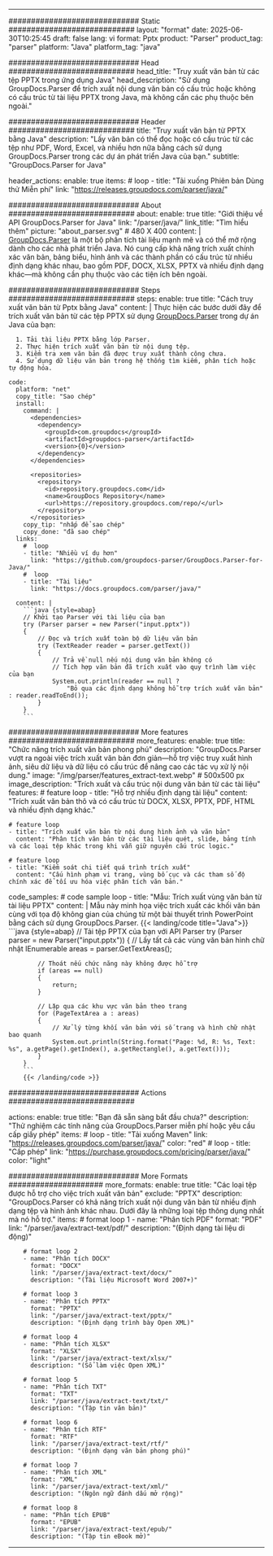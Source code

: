


---
############################# Static ############################
layout: "format"
date:  2025-06-30T10:25:45
draft: false
lang: vi
format: Pptx
product: "Parser"
product_tag: "parser"
platform: "Java"
platform_tag: "java"

############################# Head ############################
head_title: "Truy xuất văn bản từ các tệp PPTX trong ứng dụng Java"
head_description: "Sử dụng GroupDocs.Parser để trích xuất nội dung văn bản có cấu trúc hoặc không có cấu trúc từ tài liệu PPTX trong Java, mà không cần các phụ thuộc bên ngoài."

############################# Header ############################
title: "Truy xuất văn bản từ PPTX bằng Java" 
description: "Lấy văn bản có thể đọc hoặc có cấu trúc từ các tệp như PDF, Word, Excel, và nhiều hơn nữa bằng cách sử dụng GroupDocs.Parser trong các dự án phát triển Java của bạn."
subtitle: "GroupDocs.Parser for Java" 

header_actions:
  enable: true
  items:
    #  loop
    - title: "Tải xuống Phiên bản Dùng thử Miễn phí"
      link: "https://releases.groupdocs.com/parser/java/"
      
############################# About ############################
about:
    enable: true
    title: "Giới thiệu về API GroupDocs.Parser for Java"
    link: "/parser/java/"
    link_title: "Tìm hiểu thêm"
    picture: "about_parser.svg" # 480 X 400
    content: |
       [GroupDocs.Parser](/parser/java/) là một bộ phân tích tài liệu mạnh mẽ và có thể mở rộng dành cho các nhà phát triển Java. Nó cung cấp khả năng trích xuất chính xác văn bản, bảng biểu, hình ảnh và các thành phần có cấu trúc từ nhiều định dạng khác nhau, bao gồm PDF, DOCX, XLSX, PPTX và nhiều định dạng khác—mà không cần phụ thuộc vào các tiện ích bên ngoài.

############################# Steps ############################
steps:
    enable: true
    title: "Cách truy xuất văn bản từ Pptx bằng Java"
    content: |
      Thực hiện các bước dưới đây để trích xuất văn bản từ các tệp PPTX sử dụng [GroupDocs.Parser](/parser/java/) trong dự án Java của bạn:
      
      1. Tải tài liệu PPTX bằng lớp Parser.
      2. Thực hiện trích xuất văn bản từ nội dung tệp.
      3. Kiểm tra xem văn bản đã được truy xuất thành công chưa.
      4. Sử dụng dữ liệu văn bản trong hệ thống tìm kiếm, phân tích hoặc tự động hóa.
   
    code:
      platform: "net"
      copy_title: "Sao chép"
      install:
        command: |
          <dependencies>
            <dependency>
              <groupId>com.groupdocs</groupId>
              <artifactId>groupdocs-parser</artifactId>
              <version>{0}</version>
            </dependency>
          </dependencies>

          <repositories>
            <repository>
              <id>repository.groupdocs.com</id>
              <name>GroupDocs Repository</name>
              <url>https://repository.groupdocs.com/repo/</url>
            </repository>
          </repositories>
        copy_tip: "nhấp để sao chép"
        copy_done: "đã sao chép"
      links:
        #  loop
        - title: "Nhiều ví dụ hơn"
          link: "https://github.com/groupdocs-parser/GroupDocs.Parser-for-Java/"
        #  loop
        - title: "Tài liệu"
          link: "https://docs.groupdocs.com/parser/java/"
          
      content: |
        ```java {style=abap}
        // Khởi tạo Parser với tài liệu của bạn
        try (Parser parser = new Parser("input.pptx"))
        {
            // Đọc và trích xuất toàn bộ dữ liệu văn bản
            try (TextReader reader = parser.getText())
            {
                // Trả về null nếu nội dung văn bản không có
                // Tích hợp văn bản đã trích xuất vào quy trình làm việc của bạn
                System.out.println(reader == null ? 
                    "Bỏ qua các định dạng không hỗ trợ trích xuất văn bản" : reader.readToEnd());
            }
        }
        ```            

############################# More features ############################
more_features:
  enable: true
  title: "Chức năng trích xuất văn bản phong phú"
  description: "GroupDocs.Parser vượt ra ngoài việc trích xuất văn bản đơn giản—hỗ trợ việc truy xuất hình ảnh, siêu dữ liệu và dữ liệu có cấu trúc để nâng cao các tác vụ xử lý nội dung."
  image: "/img/parser/features_extract-text.webp" # 500x500 px
  image_description: "Trích xuất và cấu trúc nội dung văn bản từ các tài liệu"
  features:
    # feature loop
    - title: "Hỗ trợ nhiều định dạng tài liệu"
      content: "Trích xuất văn bản thô và có cấu trúc từ DOCX, XLSX, PPTX, PDF, HTML và nhiều định dạng khác."

    # feature loop
    - title: "Trích xuất văn bản từ nội dung hình ảnh và văn bản"
      content: "Phân tích văn bản từ các tài liệu quét, slide, bảng tính và các loại tệp khác trong khi vẫn giữ nguyên cấu trúc logic."

    # feature loop
    - title: "Kiểm soát chi tiết quá trình trích xuất"
      content: "Cấu hình phạm vi trang, vùng bố cục và các tham số độ chính xác để tối ưu hóa việc phân tích văn bản."
      
  code_samples:
    # code sample loop
    - title: "Mẫu: Trích xuất vùng văn bản từ tài liệu PPTX"
      content: |
        Mẫu này minh họa việc trích xuất các khối văn bản cùng với tọa độ không gian của chúng từ một bài thuyết trình PowerPoint bằng cách sử dụng GroupDocs.Parser.
        {{< landing/code title="Java">}}
        ```java {style=abap}
        //  Tải tệp PPTX của bạn với API Parser
        try (Parser parser = new Parser("input.pptx"))
        {
            // Lấy tất cả các vùng văn bản hình chữ nhật
            IEnumerable<PageTextArea> areas = parser.GetTextAreas();

            // Thoát nếu chức năng này không được hỗ trợ
            if (areas == null)
            {
                return;
            }

            // Lặp qua các khu vực văn bản theo trang
            for (PageTextArea a : areas)
            {
                // Xử lý từng khối văn bản với số trang và hình chữ nhật bao quanh
                System.out.println(String.format("Page: %d, R: %s, Text: %s", a.getPage().getIndex(), a.getRectangle(), a.getText()));
            }
        }
        ```
        {{< /landing/code >}}


############################# Actions ############################

actions:
  enable: true
  title: "Bạn đã sẵn sàng bắt đầu chưa?"
  description: "Thử nghiệm các tính năng của GroupDocs.Parser miễn phí hoặc yêu cầu cấp giấy phép"
  items:
    #  loop
    - title: "Tải xuống Maven"
      link: "https://releases.groupdocs.com/parser/java/"
      color: "red"
        #  loop
    - title: "Cấp phép"
      link: "https://purchase.groupdocs.com/pricing/parser/java/"
      color: "light"


############################# More Formats #####################
more_formats:
    enable: true
    title: "Các loại tệp được hỗ trợ cho việc trích xuất văn bản"
    exclude: "PPTX"
    description: "GroupDocs.Parser có khả năng trích xuất nội dung văn bản từ nhiều định dạng tệp và hình ảnh khác nhau. Dưới đây là những loại tệp thông dụng nhất mà nó hỗ trợ."
    items: 
        # format loop 1
        - name: "Phân tích PDF"
          format: "PDF"
          link: "/parser/java/extract-text/pdf/"
          description: "(Định dạng tài liệu di động)"
          
        # format loop 2
        - name: "Phân tích DOCX"
          format: "DOCX"
          link: "/parser/java/extract-text/docx/"
          description: "(Tài liệu Microsoft Word 2007+)"
          
        # format loop 3
        - name: "Phân tích PPTX"
          format: "PPTX"
          link: "/parser/java/extract-text/pptx/"
          description: "(Định dạng trình bày Open XML)"
          
        # format loop 4
        - name: "Phân tích XLSX"
          format: "XLSX"
          link: "/parser/java/extract-text/xlsx/"
          description: "(Sổ làm việc Open XML)"
          
        # format loop 5
        - name: "Phân tích TXT"
          format: "TXT"
          link: "/parser/java/extract-text/txt/"
          description: "(Tập tin văn bản)"
          
        # format loop 6
        - name: "Phân tích RTF"
          format: "RTF"
          link: "/parser/java/extract-text/rtf/"
          description: "(Định dạng văn bản phong phú)"
          
        # format loop 7
        - name: "Phân tích XML"
          format: "XML"
          link: "/parser/java/extract-text/xml/"
          description: "(Ngôn ngữ đánh dấu mở rộng)"
          
        # format loop 8
        - name: "Phân tích EPUB"
          format: "EPUB"
          link: "/parser/java/extract-text/epub/"
          description: "(Tập tin eBook mở)"
         
          

---